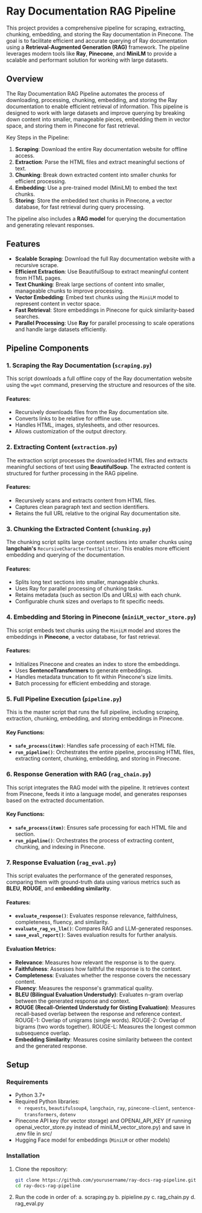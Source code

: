 # Ray Documentation RAG Pipeline

This project provides a comprehensive pipeline for scraping, extracting, chunking, embedding, and storing the Ray documentation in Pinecone. The goal is to facilitate efficient and accurate querying of Ray documentation using a **Retrieval-Augmented Generation (RAG)** framework. The pipeline leverages modern tools like **Ray**, **Pinecone**, and **MiniLM** to provide a scalable and performant solution for working with large datasets.

## Overview

The Ray Documentation RAG Pipeline automates the process of downloading, processing, chunking, embedding, and storing the Ray documentation to enable efficient retrieval of information. This pipeline is designed to work with large datasets and improve querying by breaking down content into smaller, manageable pieces, embedding them in vector space, and storing them in Pinecone for fast retrieval.

Key Steps in the Pipeline:
1. **Scraping**: Download the entire Ray documentation website for offline access.
2. **Extraction**: Parse the HTML files and extract meaningful sections of text.
3. **Chunking**: Break down extracted content into smaller chunks for efficient processing.
4. **Embedding**: Use a pre-trained model (MiniLM) to embed the text chunks.
5. **Storing**: Store the embedded text chunks in Pinecone, a vector database, for fast retrieval during query processing.

The pipeline also includes a **RAG model** for querying the documentation and generating relevant responses.

## Features

- **Scalable Scraping**: Download the full Ray documentation website with a recursive scrape.
- **Efficient Extraction**: Use BeautifulSoup to extract meaningful content from HTML pages.
- **Text Chunking**: Break large sections of content into smaller, manageable chunks to improve processing.
- **Vector Embedding**: Embed text chunks using the `MiniLM` model to represent content in vector space.
- **Fast Retrieval**: Store embeddings in Pinecone for quick similarity-based searches.
- **Parallel Processing**: Use **Ray** for parallel processing to scale operations and handle large datasets efficiently.

## Pipeline Components

### 1. Scraping the Ray Documentation (`scraping.py`)

This script downloads a full offline copy of the Ray documentation website using the `wget` command, preserving the structure and resources of the site.

#### Features:
- Recursively downloads files from the Ray documentation site.
- Converts links to be relative for offline use.
- Handles HTML, images, stylesheets, and other resources.
- Allows customization of the output directory.

### 2. Extracting Content (`extraction.py`)

The extraction script processes the downloaded HTML files and extracts meaningful sections of text using **BeautifulSoup**. The extracted content is structured for further processing in the RAG pipeline.

#### Features:
- Recursively scans and extracts content from HTML files.
- Captures clean paragraph text and section identifiers.
- Retains the full URL relative to the original Ray documentation site.

### 3. Chunking the Extracted Content (`chunking.py`)

The chunking script splits large content sections into smaller chunks using **langchain's** `RecursiveCharacterTextSplitter`. This enables more efficient embedding and querying of the documentation.

#### Features:
- Splits long text sections into smaller, manageable chunks.
- Uses Ray for parallel processing of chunking tasks.
- Retains metadata (such as section IDs and URLs) with each chunk.
- Configurable chunk sizes and overlaps to fit specific needs.

### 4. Embedding and Storing in Pinecone (`miniLM_vector_store.py`)

This script embeds text chunks using the `MiniLM` model and stores the embeddings in **Pinecone**, a vector database, for fast retrieval.

#### Features:
- Initializes Pinecone and creates an index to store the embeddings.
- Uses **SentenceTransformers** to generate embeddings.
- Handles metadata truncation to fit within Pinecone's size limits.
- Batch processing for efficient embedding and storage.

### 5. Full Pipeline Execution (`pipeline.py`)

This is the master script that runs the full pipeline, including scraping, extraction, chunking, embedding, and storing embeddings in Pinecone.

#### Key Functions:
- **`safe_process(item)`**: Handles safe processing of each HTML file.
- **`run_pipeline()`**: Orchestrates the entire pipeline, processing HTML files, extracting content, chunking, embedding, and storing in Pinecone.

### 6. Response Generation with RAG (`rag_chain.py`)

This script integrates the RAG model with the pipeline. It retrieves context from Pinecone, feeds it into a language model, and generates responses based on the extracted documentation.

#### Key Functions:
- **`safe_process(item)`**: Ensures safe processing for each HTML file and section.
- **`run_pipeline()`**: Orchestrates the process of extracting content, chunking, and indexing in Pinecone.

### 7. Response Evaluation (`rag_eval.py`)

This script evaluates the performance of the generated responses, comparing them with ground-truth data using various metrics such as **BLEU**, **ROUGE**, and **embedding similarity**.

#### Features:
- **`evaluate_response()`**: Evaluates response relevance, faithfulness, completeness, fluency, and similarity.
- **`evaluate_rag_vs_llm()`**: Compares RAG and LLM-generated responses.
- **`save_eval_report()`**: Saves evaluation results for further analysis.

#### Evaluation Metrics:
- **Relevance**: Measures how relevant the response is to the query.
- **Faithfulness**: Assesses how faithful the response is to the context.
- **Completeness**: Evaluates whether the response covers the necessary content.
- **Fluency**: Measures the response's grammatical quality.
- **BLEU (Bilingual Evaluation Understudy)**: Evaluates n-gram overlap between the generated response and context.
- **ROUGE (Recall-Oriented Understudy for Gisting Evaluation)**: Measures recall-based overlap between the response and reference context.
    ROUGE-1: Overlap of unigrams (single words).
    ROUGE-2: Overlap of bigrams (two words together).
    ROUGE-L: Measures the longest common subsequence overlap.
- **Embedding Similarity**: Measures cosine similarity between the context and the generated response.

## Setup

### Requirements

- Python 3.7+
- Required Python libraries:
  - `requests`, `beautifulsoup4`, `langchain`, `ray`, `pinecone-client`, `sentence-transformers`, `dotenv`
- Pinecone API key (for vector storage) and OPENAI_API_KEY (if running openai_vector_store.py instead of miniLM_vector_store.py) and save in .env file in src/
- Hugging Face model for embeddings (`MiniLM` or other models)

### Installation

1. Clone the repository:
   ```bash
   git clone https://github.com/yourusername/ray-docs-rag-pipeline.git
   cd ray-docs-rag-pipeline

2. Run the code in order of:
   a. scraping.py
   b. pipieline.py
   c. rag_chain.py
   d. rag_eval.py
